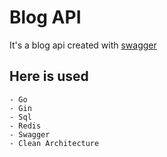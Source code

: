 # Blog API 

It's a blog api created with [swagger](https://github.com/swaggo/swag#how-to-use-it-with-gin)

## Here is used
    - Go
    - Gin
    - Sql
    - Redis
    - Swagger
    - Clean Architecture